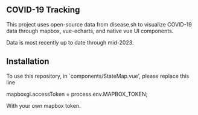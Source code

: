 ## COVID-19 Tracking

This project uses open-source data from disease.sh to visualize COVID-19 data through mapbox, vue-echarts, and native vue UI components. 

Data is most recently up to date through mid-2023.

## Installation
To use this repository, in `components/StateMap.vue', please replace this line

mapboxgl.accessToken = process.env.MAPBOX_TOKEN;

With your own mapbox token.
